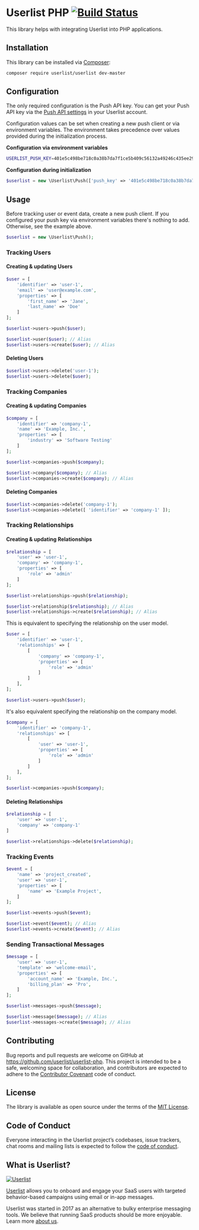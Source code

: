 # Userlist PHP [![Build Status](https://github.com/userlist/userlist-php/workflows/Tests/badge.svg)](https://github.com/userlist/userlist-php)

This library helps with integrating Userlist into PHP applications.

## Installation

This library can be installed via [Composer](https://getcomposer.org):

```bash
composer require userlist/userlist dev-master
```

## Configuration

The only required configuration is the Push API key. You can get your Push API key via the [Push API settings](https://app.userlist.com/settings/push) in your Userlist account.

Configuration values can be set when creating a new push client or via environment variables. The environment takes precedence over values provided during the initialization process.

**Configuration via environment variables**

```bash
USERLIST_PUSH_KEY=401e5c498be718c0a38b7da7f1ce5b409c56132a49246c435ee296e07bf2be39
```

**Configuration during initialization**

```php
$userlist = new \Userlist\Push(['push_key' => '401e5c498be718c0a38b7da7f1ce5b409c56132a49246c435ee296e07bf2be39']);
```

## Usage

Before tracking user or event data, create a new push client. If you configured your push key via environment variables there's nothing to add. Otherwise, see the example above.

```php
$userlist = new \Userlist\Push();
```

### Tracking Users

#### Creating & updating Users

```php
$user = [
    'identifier' => 'user-1',
    'email' => 'user@example.com',
    'properties' => [
        'first_name' => 'Jane',
        'last_name' => 'Doe'
    ]
];

$userlist->users->push($user);

$userlist->user($user); // Alias
$userlist->users->create($user); // Alias
```

#### Deleting Users

```php
$userlist->users->delete('user-1');
$userlist->users->delete($user);
```

### Tracking Companies

#### Creating & updating Companies

```php
$company = [
    'identifier' => 'company-1',
    'name' => 'Example, Inc.',
    'properties' => [
        'industry' => 'Software Testing'
    ]
];

$userlist->companies->push($company);

$userlist->company($company); // Alias
$userlist->companies->create($company); // Alias

```

#### Deleting Companies

```php
$userlist->companies->delete('company-1');
$userlist->companies->delete([ 'identifier' => 'company-1' ]);
```

### Tracking Relationships

#### Creating & updating Relationships

```php
$relationship = [
    'user' => 'user-1',
    'company' => 'company-1',
    'properties' => [
        'role' => 'admin'
    ]
];

$userlist->relationships->push($relationship);

$userlist->relationship($relationship); // Alias
$userlist->relationships->create($relationship); // Alias
```

This is equivalent to specifying the relationship on the user model.

```php
$user = [
    'identifier' => 'user-1',
    'relationships' => [
        [
            'company' => 'company-1',
            'properties' => [
                'role' => 'admin'
            ]
        ]
    ],
];

$userlist->users->push($user);
```

It's also equivalent specifying the relationship on the company model.

```php
$company = [
    'identifier' => 'company-1',
    'relationships' => [
        [
            'user' => 'user-1',
            'properties' => [
                'role' => 'admin'
            ]
        ]
    ],
];

$userlist->companies->push($company);
```

#### Deleting Relationships

```php
$relationship = [
    'user' => 'user-1',
    'company' => 'company-1'
]

$userlist->relationships->delete($relationship);
```

### Tracking Events

```php
$event = [
    'name' => 'project_created',
    'user' => 'user-1',
    'properties' => [
        'name' => 'Example Project',
    ]
];

$userlist->events->push($event);

$userlist->event($event); // Alias
$userlist->events->create($event); // Alias
```

### Sending Transactional Messages

```php
$message = [
    'user' => 'user-1',
    'template' => 'welcome-email',
    'properties' => [
        'account_name' => 'Example, Inc.',
        'billing_plan' => 'Pro',
    ]
];

$userlist->messages->push($message);

$userlist->message($message); // Alias
$userlist->messages->create($message); // Alias
```

## Contributing

Bug reports and pull requests are welcome on GitHub at https://github.com/userlist/userlist-php. This project is intended to be a safe, welcoming space for collaboration, and contributors are expected to adhere to the [Contributor Covenant](http://contributor-covenant.org) code of conduct.

## License

The library is available as open source under the terms of the [MIT License](http://opensource.org/licenses/MIT).

## Code of Conduct

Everyone interacting in the Userlist project’s codebases, issue trackers, chat rooms and mailing lists is expected to follow the [code of conduct](https://github.com/userlist/userlist-php/blob/master/CODE_OF_CONDUCT.md).

## What is Userlist?

[![Userlist](https://userlist.com/images/external/userlist-logo-github.svg)](https://userlist.com/)

[Userlist](https://userlist.com/) allows you to onboard and engage your SaaS users with targeted behavior-based campaigns using email or in-app messages.

Userlist was started in 2017 as an alternative to bulky enterprise messaging tools. We believe that running SaaS products should be more enjoyable. Learn more [about us](https://userlist.com/about-us/).
